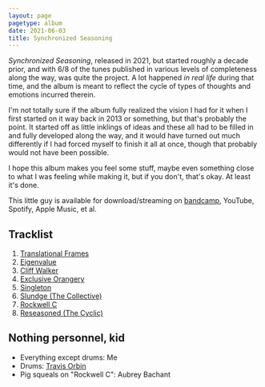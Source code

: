 ```yaml
---
layout: page
pagetype: album
date: 2021-06-03
title: Synchronized Seasoning
---
```


_Synchronized Seasoning_, released in 2021, but started roughly a decade prior,
and with 6/8 of the tunes published in various levels of completeness along the way,
was quite the project.
A lot happened _in real life_ during that time, and the album is meant to
reflect the cycle of types of thoughts and
emotions incurred therein.

I'm not totally sure if the album fully realized the vision I had for it when I
first started on it way back in 2013 or something, but that's probably the point.
It started off as little inklings of ideas and these all had to be filled in
and fully developed along the way, and it
would have turned out much differently if I had forced myself to finish it all
at once, though that probably would not have been possible.

I hope this album makes you feel some stuff, maybe even something close to
what I was feeling while making it, but if you don't, that's okay.
At least it's done.

This little guy is available for download/streaming on
[bandcamp](https://petepeterson.bandcamp.com/album/synchronized-seasoning),
YouTube, Spotify, Apple Music, et al.


## Tracklist

1. [Translational Frames](translational-frames)
2. [Eigenvalue](eigenvalue)
3. [Cliff Walker](cliff-walker)
4. [Exclusive Orangery](exclusive-orangery)
5. [Singleton](singleton)
6. [Slundge (The Collective)](slundge)
7. [Rockwell C](rockwell)
8. [Reseasoned (The Cyclic)](reseasoned)


## Nothing personnel, kid

* Everything except drums: Me
* Drums: [Travis Orbin](http://travisorbin.com)
* Pig squeals on "Rockwell C": Aubrey Bachant

